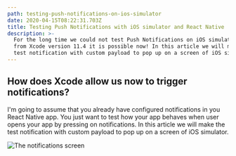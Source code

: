 ```yaml
---
path: testing-push-notifications-on-ios-simulator
date: 2020-04-15T08:22:31.703Z
title: Testing Push Notifications with iOS simulator and React Native
description: >-
  For the long time we could not test Push Notifications on iOS simulator. But
  from Xcode version 11.4 it is possible now! In this article we will make the
  test notification with custom payload to pop up on a screen of iOS simulator.
---
```

## How does Xcode allow us now to trigger notifications?

I'm going to assume that you already have configured notifications in you React Native app. You just want to test how your app behaves when user opens your app by pressing on notifications. In this article we will make the test notification with custom payload to pop up on a screen of iOS simulator.

![](/assets/screenshot-2020-03-20-at-6.01.45-pm.png "The notifications screen")
